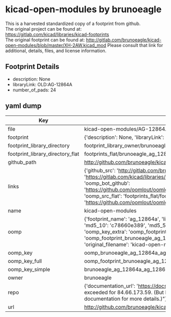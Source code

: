 # kicad-open-modules by brunoeagle  
This is a harvested standardized copy of a footprint from github.  
The original project can be found at:  
https://gitlab.com/kicad/libraries/kicad-footprints  
The original footprint can be found at:
http://gitlab.com/brunoeagle/kicad-open-modules/blob/master/XH-2AW.kicad_mod
Please consult that link for additional, details, files, and license information.  
## Footprint Details
* description: None  
* libraryLink: OLD:AG-12864A  
* number_of_pads: 24  
## yaml dump  
| Key | Value |  
| --- | --- |  
| file | kicad-open-modules/AG-12864A.kicad_mod |  
| footprint | {'description': None, 'libraryLink': 'OLD:AG-12864A', 'number_of_pads': 24} |  
| footprint_library_directory | footprint_library_owner/brunoeagle_kicad-open-modules |  
| footprint_library_directory_flat | footprints_flat/brunoeagle_ag_12864a_ag_12864a/working |  
| github_path | http://github.com/brunoeagle/kicad-open-modules/blob/master/AG-12864A.kicad_mod |  
| links | {'github_src': 'http://gitlab.com/brunoeagle/kicad-open-modules/blob/master/XH-2AW.kicad_mod', 'github_src_repo': 'https://gitlab.com/kicad/libraries/kicad-footprints', 'oomp_bot': 'footprints/brunoeagle_ag_12864a_ag_12864a/working', 'oomp_bot_github': 'https://github.com/oomlout/oomlout_oomp_footprint_bot/tree/main/footprints/brunoeagle_ag_12864a_ag_12864a/working', 'oomp_src_flat': 'footprints_flat/footprints_flat/brunoeagle_ag_12864a_ag_12864a/working', 'oomp_src_flat_github': 'https://github.com/oomlout/oomlout_oomp_footprint_src/tree/main/footprints_flat/brunoeagle_ag_12864a_ag_12864a/working'} |  
| name | kicad-open-modules |  
| oomp | {'footprint_name': 'ag_12864a', 'library_name': 'ag_12864a_kicad_mod', 'md5': 'c78660e389edbce601d2171c71174ac5', 'md5_10': 'c78660e389', 'md5_5': 'c7866', 'md5_6': 'c78660', 'oomp_key': 'oomp_brunoeagle_ag_12864a_ag_12864a', 'oomp_key_extra': 'oomp_footprint_brunoeagle_ag_12864a_ag_12864a', 'oomp_key_full': 'oomp_footprint_brunoeagle_ag_12864a_ag_12864a_c78660', 'oomp_key_simple': 'brunoeagle_ag_12864a_ag_12864a', 'original_filename': 'kicad-open-modules/AG-12864A.kicad_mod', 'owner_name': 'brunoeagle'} |  
| oomp_key | oomp_brunoeagle_ag_12864a_ag_12864a |  
| oomp_key_full | oomp_footprint_brunoeagle_ag_12864a_ag_12864a |  
| oomp_key_simple | brunoeagle_ag_12864a_ag_12864a |  
| owner | brunoeagle |  
| repo | {'documentation_url': 'https://docs.github.com/rest/overview/resources-in-the-rest-api#rate-limiting', 'message': "API rate limit exceeded for 84.66.173.59. (But here's the good news: Authenticated requests get a higher rate limit. Check out the documentation for more details.)"} |  
| url | http://github.com/brunoeagle/kicad-open-modules |  


